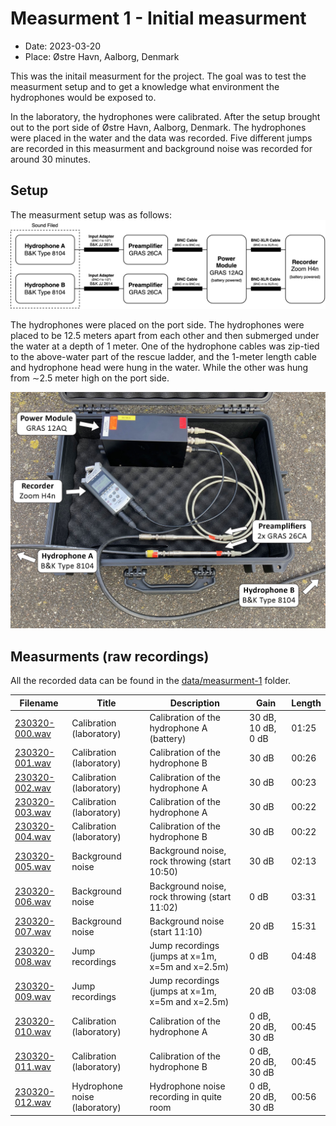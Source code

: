 # Measurment 1 - Initial measurment

- Date: 2023-03-20
- Place: Østre Havn, Aalborg, Denmark

This was the initail measurment for the project. The goal was to test the measurment setup and to get a knowledge what environment the hydrophones would be exposed to.

In the laboratory, the hydrophones were calibrated. After the setup brought out to the port side of Østre Havn, Aalborg, Denmark. The hydrophones were placed in the water and the data was recorded. Five different jumps are recorded in this measurment and background noise was recorded for around 30 minutes.

## Setup

The measurment setup was as follows:
![Measurment setup](../../docs/imgs/blockdiagram_measurement_setup.png)

The hydrophones were placed on the port side. The hydrophones were placed to be 12.5 meters apart from each other and then submerged under the water at a depth of 1 meter. One of the hydrophone cables was zip-tied to the above-water part of the rescue ladder, and the 1-meter length cable and hydrophone head were hung in the water. While the other was hung from ∼2.5 meter high on the port side.

![Protectice case](../../docs/imgs/measurement_setup_in_protective_cage.jpg)

## Measurments (raw recordings)

All the recorded data can be found in the [data/measurment-1](.) folder.

| Filename | Title | Description | Gain | Length |
|----------|-------|-------------|------|--------|
| [230320-000.wav](230320-000.wav) | Calibration (laboratory) | Calibration of the hydrophone A (battery) | 30 dB, 10 dB, 0 dB | 01:25 |
| [230320-001.wav](230320-001.wav) | Calibration (laboratory) | Calibration of the hydrophone B | 30 dB | 00:26 |
| [230320-002.wav](230320-002.wav) | Calibration (laboratory) | Calibration of the hydrophone A | 30 dB | 00:23 |
| [230320-003.wav](230320-003.wav) | Calibration (laboratory) | Calibration of the hydrophone A | 30 dB | 00:22 |
| [230320-004.wav](230320-004.wav) | Calibration (laboratory) | Calibration of the hydrophone B | 30 dB | 00:22 |
| [230320-005.wav](230320-005.wav) | Background noise | Background noise, rock throwing (start 10:50) | 30 dB | 02:13 |
| [230320-006.wav](230320-006.wav) | Background noise | Background noise, rock throwing (start 11:02) | 0 dB | 03:31 |
| [230320-007.wav](230320-007.wav) | Background noise | Background noise (start 11:10)  | 20 dB | 15:31 |
| [230320-008.wav](230320-008.wav) | Jump recordings | Jump recordings (jumps at x=1m, x=5m and x=2.5m) | 0 dB | 04:48  |
| [230320-009.wav](230320-009.wav) | Jump recordings | Jump recordings (jumps at x=1m, x=5m and x=2.5m) | 20 dB | 03:08 |
| [230320-010.wav](230320-010.wav) | Calibration (laboratory)| Calibration of the hydrophone A | 0 dB, 20 dB, 30 dB | 00:45 |
| [230320-011.wav](230320-011.wav) | Calibration (laboratory)| Calibration of the hydrophone B | 0 dB, 20 dB, 30 dB | 00:45 |
| [230320-012.wav](230320-012.wav) | Hydrophone noise (laboratory)| Hydrophone noise recording in quite room | 0 dB, 20 dB, 30 dB | 00:56 |
